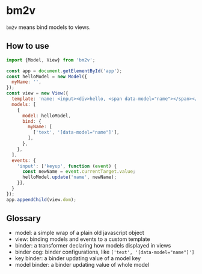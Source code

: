 # bm2v

`bm2v` means bind models to views.

## How to use

```js
import {Model, View} from 'bm2v';

const app = document.getElementById('app');
const helloModel = new Model({
  myName: '',
});
const view = new View({
  template: 'name: <input><div>hello, <span data-model="name"></span></div>',
  models: [
    {
      model: helloModel,
      bind: {
        myName: [
          ['text', '[data-model="name"]'],
        ],
      },
    },
  ],
  events: {
    'input': ['keyup', function (event) {
      const newName = event.currentTarget.value;
      helloModel.update('name', newName);
    }],
  }
});
app.appendChild(view.dom);
```

## Glossary

* model: a simple wrap of a plain old javascript object
* view: binding models and events to a custom template
* binder: a transformer declaring how models displayed in views
* binder cog: binder configurations, like `['text', '[data-model="name"]']`
* key binder: a binder updating value of a model key
* model binder: a binder updating value of whole model
